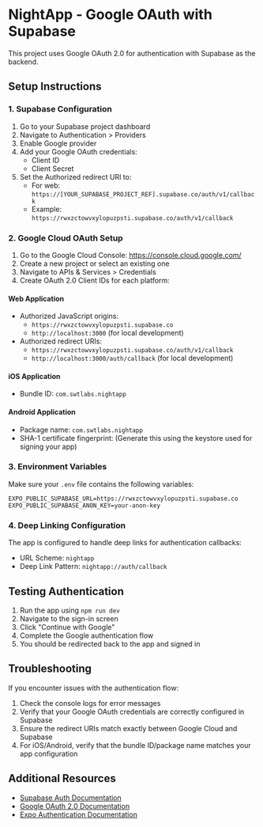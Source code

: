 # NightApp - Google OAuth with Supabase

This project uses Google OAuth 2.0 for authentication with Supabase as the backend.

## Setup Instructions

### 1. Supabase Configuration

1. Go to your Supabase project dashboard
2. Navigate to Authentication > Providers
3. Enable Google provider
4. Add your Google OAuth credentials:
   - Client ID
   - Client Secret
5. Set the Authorized redirect URI to:
   - For web: `https://[YOUR_SUPABASE_PROJECT_REF].supabase.co/auth/v1/callback`
   - Example: `https://rwxzctowvxylopuzpsti.supabase.co/auth/v1/callback`

### 2. Google Cloud OAuth Setup

1. Go to the Google Cloud Console: https://console.cloud.google.com/
2. Create a new project or select an existing one
3. Navigate to APIs & Services > Credentials
4. Create OAuth 2.0 Client IDs for each platform:

#### Web Application
- Authorized JavaScript origins:
  - `https://rwxzctowvxylopuzpsti.supabase.co`
  - `http://localhost:3000` (for local development)
- Authorized redirect URIs:
  - `https://rwxzctowvxylopuzpsti.supabase.co/auth/v1/callback`
  - `http://localhost:3000/auth/callback` (for local development)

#### iOS Application
- Bundle ID: `com.swtlabs.nightapp`

#### Android Application
- Package name: `com.swtlabs.nightapp`
- SHA-1 certificate fingerprint: (Generate this using the keystore used for signing your app)

### 3. Environment Variables

Make sure your `.env` file contains the following variables:

```
EXPO_PUBLIC_SUPABASE_URL=https://rwxzctowvxylopuzpsti.supabase.co
EXPO_PUBLIC_SUPABASE_ANON_KEY=your-anon-key
```

### 4. Deep Linking Configuration

The app is configured to handle deep links for authentication callbacks:

- URL Scheme: `nightapp`
- Deep Link Pattern: `nightapp://auth/callback`

## Testing Authentication

1. Run the app using `npm run dev`
2. Navigate to the sign-in screen
3. Click "Continue with Google"
4. Complete the Google authentication flow
5. You should be redirected back to the app and signed in

## Troubleshooting

If you encounter issues with the authentication flow:

1. Check the console logs for error messages
2. Verify that your Google OAuth credentials are correctly configured in Supabase
3. Ensure the redirect URIs match exactly between Google Cloud and Supabase
4. For iOS/Android, verify that the bundle ID/package name matches your app configuration

## Additional Resources

- [Supabase Auth Documentation](https://supabase.com/docs/guides/auth)
- [Google OAuth 2.0 Documentation](https://developers.google.com/identity/protocols/oauth2)
- [Expo Authentication Documentation](https://docs.expo.dev/guides/authentication/) 